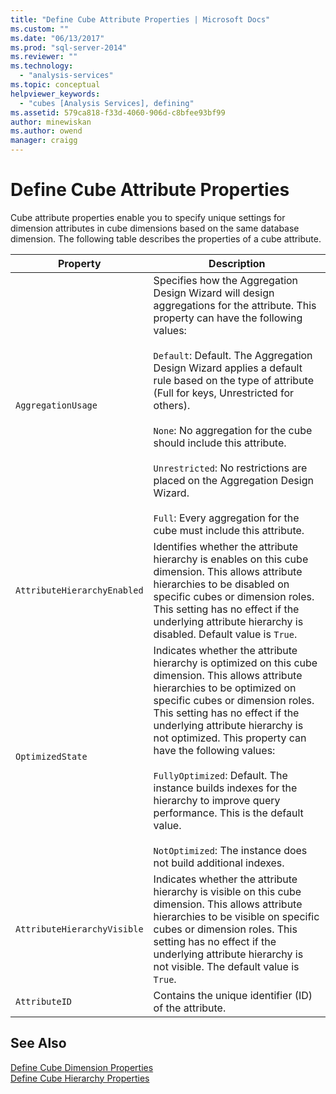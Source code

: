 ```yaml
---
title: "Define Cube Attribute Properties | Microsoft Docs"
ms.custom: ""
ms.date: "06/13/2017"
ms.prod: "sql-server-2014"
ms.reviewer: ""
ms.technology: 
  - "analysis-services"
ms.topic: conceptual
helpviewer_keywords: 
  - "cubes [Analysis Services], defining"
ms.assetid: 579ca818-f33d-4060-906d-c8bfee93bf99
author: minewiskan
ms.author: owend
manager: craigg
---
```

# Define Cube Attribute Properties
  Cube attribute properties enable you to specify unique settings for dimension attributes in cube dimensions based on the same database dimension. The following table describes the properties of a cube attribute.  
  
|Property|Description|  
|--------------|-----------------|  
|`AggregationUsage`|Specifies how the Aggregation Design Wizard will design aggregations for the attribute. This property can have the following values:<br /><br /> `Default`: Default. The Aggregation Design Wizard applies a default rule based on the type of attribute (Full for keys, Unrestricted for others).<br /><br /> `None`: No aggregation for the cube should include this attribute.<br /><br /> `Unrestricted`: No restrictions are placed on the Aggregation Design Wizard.<br /><br /> `Full`: Every aggregation for the cube must include this attribute.|  
|`AttributeHierarchyEnabled`|Identifies whether the attribute hierarchy is enables on this cube dimension. This allows attribute hierarchies to be disabled on specific cubes or dimension roles. This setting has no effect if the underlying attribute hierarchy is disabled. Default value is `True`.|  
|`OptimizedState`|Indicates whether the attribute hierarchy is optimized on this cube dimension. This allows attribute hierarchies to be optimized on specific cubes or dimension roles. This setting has no effect if the underlying attribute hierarchy is not optimized. This property can have the following values:<br /><br /> `FullyOptimized`: Default. The instance builds indexes for the hierarchy to improve query performance. This is the default value.<br /><br /> `NotOptimized`: The instance does not build additional indexes.|  
|`AttributeHierarchyVisible`|Indicates whether the attribute hierarchy is visible on this cube dimension. This allows attribute hierarchies to be visible on specific cubes or dimension roles. This setting has no effect if the underlying attribute hierarchy is not visible. The default value is `True`.|  
|`AttributeID`|Contains the unique identifier (ID) of the attribute.|  
  
## See Also  
 [Define Cube Dimension Properties](define-cube-dimension-properties.md)   
 [Define Cube Hierarchy Properties](define-cube-hierarchy-properties.md)  
  
  
